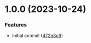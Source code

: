 # 1.0.0 (2023-10-24)


### Features

* initial commit ([472b3d9](https://github.com/CNLHC/logseq-figma/commit/472b3d912598520fb42da935f82fdd10f45296f5))
